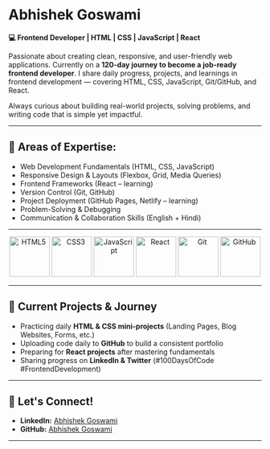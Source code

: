 # Abhishek Goswami

**💻 Frontend Developer | HTML | CSS | JavaScript | React**  

Passionate about creating clean, responsive, and user-friendly web applications. Currently on a **120-day journey to become a job-ready frontend developer**. I share daily progress, projects, and learnings in frontend development — covering HTML, CSS, JavaScript, Git/GitHub, and React.  

Always curious about building real-world projects, solving problems, and writing code that is simple yet impactful.  

---

## 🔧 Areas of Expertise:  

- Web Development Fundamentals (HTML, CSS, JavaScript)  
- Responsive Design & Layouts (Flexbox, Grid, Media Queries)  
- Frontend Frameworks (React – learning)  
- Version Control (Git, GitHub)  
- Project Deployment (GitHub Pages, Netlify – learning)  
- Problem-Solving & Debugging  
- Communication & Collaboration Skills (English + Hindi)  

---

<p align="center">  
  <img src="https://cdn.jsdelivr.net/gh/devicons/devicon/icons/html5/html5-original.svg" alt="HTML5" width="80" height="80"/>  
  <img src="https://cdn.jsdelivr.net/gh/devicons/devicon/icons/css3/css3-original.svg" alt="CSS3" width="80" height="80"/>  
  <img src="https://cdn.jsdelivr.net/gh/devicons/devicon/icons/javascript/javascript-original.svg" alt="JavaScript" width="80" height="80"/>  
  <img src="https://cdn.jsdelivr.net/gh/devicons/devicon/icons/react/react-original.svg" alt="React" width="80" height="80"/>  
  <img src="https://cdn.jsdelivr.net/gh/devicons/devicon/icons/git/git-original.svg" alt="Git" width="80" height="80"/>  
  <img src="https://cdn.jsdelivr.net/gh/devicons/devicon/icons/github/github-original.svg" alt="GitHub" width="80" height="80"/>  
</p>  

---

## 🚀 Current Projects & Journey  

- Practicing daily **HTML & CSS mini-projects** (Landing Pages, Blog Websites, Forms, etc.)  
- Uploading code daily to **GitHub** to build a consistent portfolio  
- Preparing for **React projects** after mastering fundamentals  
- Sharing progress on **LinkedIn & Twitter** (#100DaysOfCode #FrontendDevelopment)  

---

## 🤝 Let's Connect!  

- **LinkedIn:** [Abhishek Goswami](https://www.linkedin.com/in/abhishekgo87/)    
- **GitHub:** [Abhishek Goswami](https://github.com/RealAbhishekCode)

---
